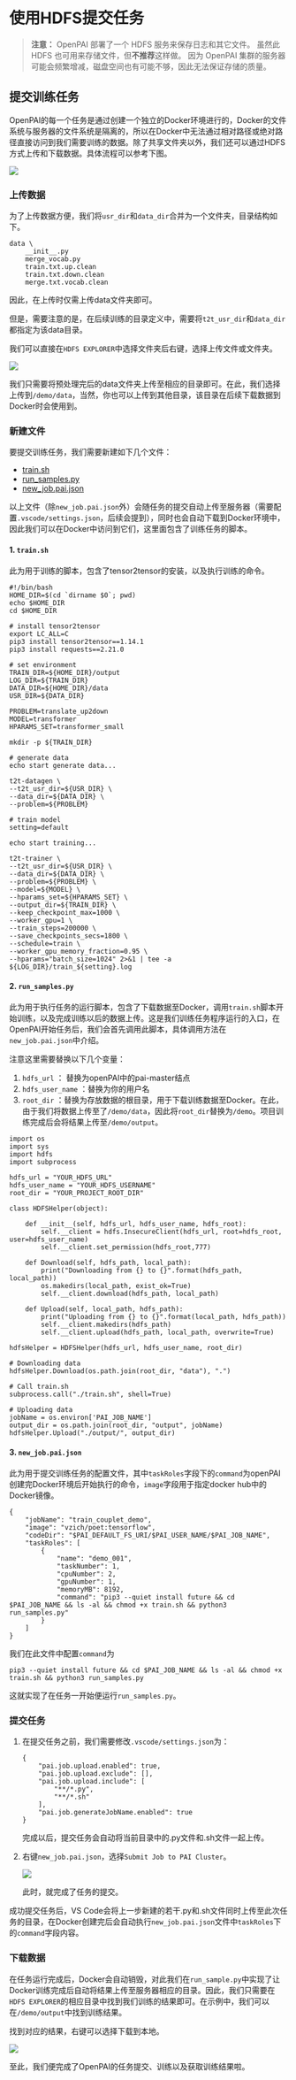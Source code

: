 # 使用HDFS提交任务

> **注意：** OpenPAI 部署了一个 HDFS 服务来保存日志和其它文件。 虽然此 HDFS 也可用来存储文件，但**不推荐**这样做。 因为 OpenPAI 集群的服务器可能会频繁增减，磁盘空间也有可能不够，因此无法保证存储的质量。


## 提交训练任务

OpenPAI的每一个任务是通过创建一个独立的Docker环境进行的，Docker的文件系统与服务器的文件系统是隔离的，所以在Docker中无法通过相对路径或绝对路径直接访问到我们需要训练的数据。除了共享文件夹以外，我们还可以通过HDFS方式上传和下载数据。具体流程可以参考下图。

![](./md_resources/openPAIFramework.jpg)


### 上传数据

为了上传数据方便，我们将`usr_dir`和`data_dir`合并为一个文件夹，目录结构如下。

```
data \
    __init__.py
    merge_vocab.py
    train.txt.up.clean
    train.txt.down.clean
    merge.txt.vocab.clean
```
因此，在上传时仅需上传data文件夹即可。

但是，需要注意的是，在后续训练的目录定义中，需要将`t2t_usr_dir`和`data_dir`都指定为该data目录。


我们可以直接在`HDFS EXPLORER`中选择文件夹后右键，选择上传文件或文件夹。

![](./md_resources/uploadFile.png)

我们只需要将预处理完后的data文件夹上传至相应的目录即可。在此，我们选择上传到`/demo/data`，当然，你也可以上传到其他目录，该目录在后续下载数据到Docker时会使用到。



### 新建文件
要提交训练任务，我们需要新建如下几个文件：
* [train.sh](../code/train_on_pai/train.sh)
* [run_samples.py](../code/train_on_pai/run_samples.py)
* [new_job.pai.json](../code/train_on_pai/new_job.pai.json)


以上文件（除`new_job.pai.json`外）会随任务的提交自动上传至服务器（需要配置`.vscode/settings.json`，后续会提到），同时也会自动下载到Docker环境中，因此我们可以在Docker中访问到它们，这里面包含了训练任务的脚本。

#### 1. `train.sh`

此为用于训练的脚本，包含了tensor2tensor的安装，以及执行训练的命令。

```
#!/bin/bash
HOME_DIR=$(cd `dirname $0`; pwd)
echo $HOME_DIR
cd $HOME_DIR
    
# install tensor2tensor
export LC_ALL=C
pip3 install tensor2tensor==1.14.1
pip3 install requests==2.21.0

# set environment
TRAIN_DIR=${HOME_DIR}/output
LOG_DIR=${TRAIN_DIR}
DATA_DIR=${HOME_DIR}/data
USR_DIR=${DATA_DIR}

PROBLEM=translate_up2down
MODEL=transformer
HPARAMS_SET=transformer_small

mkdir -p ${TRAIN_DIR}

# generate data
echo start generate data...

t2t-datagen \
--t2t_usr_dir=${USR_DIR} \
--data_dir=${DATA_DIR} \
--problem=${PROBLEM}

# train model
setting=default

echo start training...

t2t-trainer \
--t2t_usr_dir=${USR_DIR} \
--data_dir=${DATA_DIR} \
--problem=${PROBLEM} \
--model=${MODEL} \
--hparams_set=${HPARAMS_SET} \
--output_dir=${TRAIN_DIR} \
--keep_checkpoint_max=1000 \
--worker_gpu=1 \
--train_steps=200000 \
--save_checkpoints_secs=1800 \
--schedule=train \
--worker_gpu_memory_fraction=0.95 \
--hparams="batch_size=1024" 2>&1 | tee -a ${LOG_DIR}/train_${setting}.log

```

#### 2. `run_samples.py` 

   此为用于执行任务的运行脚本，包含了下载数据至Docker，调用`train.sh`脚本开始训练，以及完成训练以后的数据上传。这是我们训练任务程序运行的入口，在OpenPAI开始任务后，我们会首先调用此脚本，具体调用方法在`new_job.pai.json`中介绍。
   
   注意这里需要替换以下几个变量：
1. `hdfs_url` ： 替换为openPAI中的pai-master结点
2. `hdfs_user_name` ：替换为你的用户名
3. `root_dir` ：替换为存放数据的根目录，用于下载训练数据至Docker。在此，由于我们将数据上传至了`/demo/data`，因此将`root_dir`替换为`/demo`。项目训练完成后会将结果上传至`/demo/output`。

```
import os
import sys
import hdfs
import subprocess

hdfs_url = "YOUR_HDFS_URL" 
hdfs_user_name = "YOUR_HDFS_USERNAME"
root_dir = "YOUR_PROJECT_ROOT_DIR"

class HDFSHelper(object):

    def __init__(self, hdfs_url, hdfs_user_name, hdfs_root):
        self.__client = hdfs.InsecureClient(hdfs_url, root=hdfs_root, user=hdfs_user_name)
        self.__client.set_permission(hdfs_root,777)

    def Download(self, hdfs_path, local_path):
        print("Downloading from {} to {}".format(hdfs_path, local_path))
        os.makedirs(local_path, exist_ok=True)
        self.__client.download(hdfs_path, local_path)

    def Upload(self, local_path, hdfs_path):
        print("Uploading from {} to {}".format(local_path, hdfs_path))
        self.__client.makedirs(hdfs_path)
        self.__client.upload(hdfs_path, local_path, overwrite=True)

hdfsHelper = HDFSHelper(hdfs_url, hdfs_user_name, root_dir)

# Downloading data
hdfsHelper.Download(os.path.join(root_dir, "data"), ".")

# Call train.sh
subprocess.call("./train.sh", shell=True)

# Uploading data
jobName = os.environ['PAI_JOB_NAME']
output_dir = os.path.join(root_dir, "output", jobName)
hdfsHelper.Upload("./output/", output_dir)
```


#### 3. `new_job.pai.json`
此为用于提交训练任务的配置文件，其中`taskRoles`字段下的`command`为openPAI创建完Docker环境后开始执行的命令，`image`字段用于指定docker hub中的Docker镜像。

```
{
    "jobName": "train_couplet_demo",
    "image": "vzich/poet:tensorflow",
    "codeDir": "$PAI_DEFAULT_FS_URI/$PAI_USER_NAME/$PAI_JOB_NAME",
    "taskRoles": [
        {
            "name": "demo_001",
            "taskNumber": 1,
            "cpuNumber": 2,
            "gpuNumber": 1,
            "memoryMB": 8192,
            "command": "pip3 --quiet install future && cd $PAI_JOB_NAME && ls -al && chmod +x train.sh && python3 run_samples.py"
        }
    ]
}
```

我们在此文件中配置`command`为
```
pip3 --quiet install future && cd $PAI_JOB_NAME && ls -al && chmod +x train.sh && python3 run_samples.py
```
这就实现了在任务一开始便运行`run_samples.py`。



### 提交任务
1. 在提交任务之前，我们需要修改`.vscode/settings.json`为：

    ```
    {
        "pai.job.upload.enabled": true,
        "pai.job.upload.exclude": [],
        "pai.job.upload.include": [
            "**/*.py",
            "**/*.sh"
        ],
        "pai.job.generateJobName.enabled": true
    }
    ```
    完成以后，提交任务会自动将当前目录中的.py文件和.sh文件一起上传。

2. 右键`new_job.pai.json`，选择`Submit Job to PAI Cluster`。

    ![](./md_resources/submitJob.png)

    此时，就完成了任务的提交。

成功提交任务后，VS Code会将上一步新建的若干.py和.sh文件同时上传至此次任务的目录，在Docker创建完后会自动执行`new_job.pai.json`文件中`taskRoles`下的`command`字段内容。


### 下载数据

在任务运行完成后，Docker会自动销毁，对此我们在`run_sample.py`中实现了让Docker训练完成后自动将结果上传至服务器相应的目录。因此，我们只需要在`HDFS EXPLORER`的相应目录中找到我们训练的结果即可。在示例中，我们可以在`/demo/output`中找到训练结果。

找到对应的结果，右键可以选择下载到本地。

![](./md_resources/downloadData.png)

至此，我们便完成了OpenPAI的任务提交、训练以及获取训练结果啦。